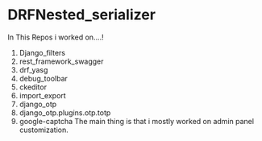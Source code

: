 # DRFNested_serializer

In This Repos i worked on....!
  1. Django_filters
  2. rest_framework_swagger
  3. drf_yasg
  4. debug_toolbar
  5. ckeditor
  6. import_export
  7. django_otp
  8. django_otp.plugins.otp.totp
  9. google-captcha
 The main thing is that i mostly worked on admin panel customization.
